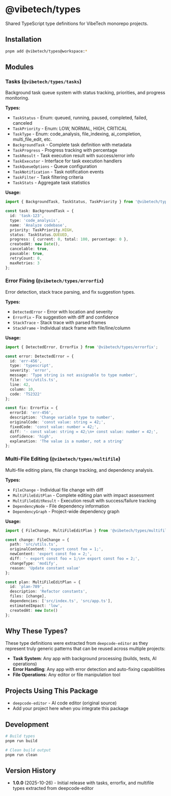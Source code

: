 # @vibetech/types

Shared TypeScript type definitions for VibeTech monorepo projects.

## Installation

```bash
pnpm add @vibetech/types@workspace:*
```

## Modules

### Tasks (`@vibetech/types/tasks`)

Background task queue system with status tracking, priorities, and progress monitoring.

**Types:**
- `TaskStatus` - Enum: queued, running, paused, completed, failed, canceled
- `TaskPriority` - Enum: LOW, NORMAL, HIGH, CRITICAL
- `TaskType` - Enum: code_analysis, file_indexing, ai_completion, multi_file_edit, etc.
- `BackgroundTask` - Complete task definition with metadata
- `TaskProgress` - Progress tracking with percentage
- `TaskResult` - Task execution result with success/error info
- `TaskExecutor` - Interface for task execution handlers
- `TaskQueueOptions` - Queue configuration
- `TaskNotification` - Task notification events
- `TaskFilter` - Task filtering criteria
- `TaskStats` - Aggregate task statistics

**Usage:**
```typescript
import { BackgroundTask, TaskStatus, TaskPriority } from '@vibetech/types/tasks';

const task: BackgroundTask = {
  id: 'task-123',
  type: 'code_analysis',
  name: 'Analyze codebase',
  priority: TaskPriority.HIGH,
  status: TaskStatus.QUEUED,
  progress: { current: 0, total: 100, percentage: 0 },
  createdAt: new Date(),
  cancelable: true,
  pausable: true,
  retryCount: 0,
  maxRetries: 3
};
```

### Error Fixing (`@vibetech/types/errorfix`)

Error detection, stack trace parsing, and fix suggestion types.

**Types:**
- `DetectedError` - Error with location and severity
- `ErrorFix` - Fix suggestion with diff and confidence
- `StackTrace` - Stack trace with parsed frames
- `StackFrame` - Individual stack frame with file/line/column

**Usage:**
```typescript
import { DetectedError, ErrorFix } from '@vibetech/types/errorfix';

const error: DetectedError = {
  id: 'err-456',
  type: 'typescript',
  severity: 'error',
  message: 'Type string is not assignable to type number',
  file: 'src/utils.ts',
  line: 42,
  column: 10,
  code: 'TS2322'
};

const fix: ErrorFix = {
  errorId: 'err-456',
  description: 'Change variable type to number',
  originalCode: 'const value: string = 42;',
  fixedCode: 'const value: number = 42;',
  diff: '- const value: string = 42;\n+ const value: number = 42;',
  confidence: 'high',
  explanation: 'The value is a number, not a string'
};
```

### Multi-File Editing (`@vibetech/types/multifile`)

Multi-file editing plans, file change tracking, and dependency analysis.

**Types:**
- `FileChange` - Individual file change with diff
- `MultiFileEditPlan` - Complete editing plan with impact assessment
- `MultiFileEditResult` - Execution result with success/failure tracking
- `DependencyNode` - File dependency information
- `DependencyGraph` - Project-wide dependency graph

**Usage:**
```typescript
import { FileChange, MultiFileEditPlan } from '@vibetech/types/multifile';

const change: FileChange = {
  path: 'src/utils.ts',
  originalContent: 'export const foo = 1;',
  newContent: 'export const foo = 2;',
  diff: '- export const foo = 1;\n+ export const foo = 2;',
  changeType: 'modify',
  reason: 'Update constant value'
};

const plan: MultiFileEditPlan = {
  id: 'plan-789',
  description: 'Refactor constants',
  files: [change],
  dependencies: ['src/index.ts', 'src/app.ts'],
  estimatedImpact: 'low',
  createdAt: new Date()
};
```

## Why These Types?

These type definitions were extracted from `deepcode-editor` as they represent truly generic patterns that can be reused across multiple projects:

- **Task System**: Any app with background processing (builds, tests, AI operations)
- **Error Handling**: Any app with error detection and auto-fixing capabilities
- **File Operations**: Any editor or file manipulation tool

## Projects Using This Package

- `deepcode-editor` - AI code editor (original source)
- Add your project here when you integrate this package

## Development

```bash
# Build types
pnpm run build

# Clean build output
pnpm run clean
```

## Version History

- **1.0.0** (2025-10-26) - Initial release with tasks, errorfix, and multifile types extracted from deepcode-editor
